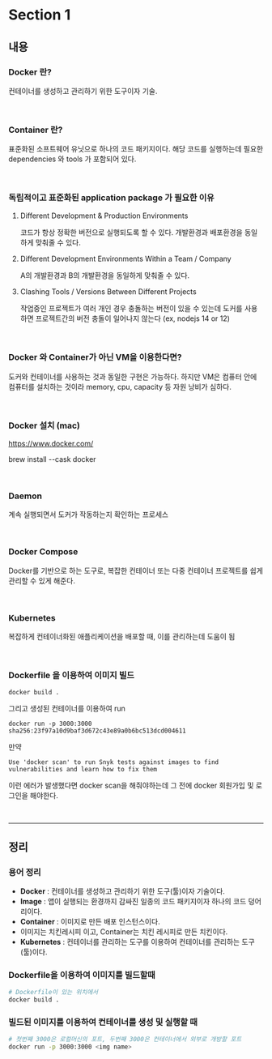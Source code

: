 # Section 1

## 내용

### Docker 란?

컨테이너를 생성하고 관리하기 위한 도구이자 기술.

</br>

### Container 란?
표준화된 소프트웨어 유닛으로 하나의 코드 패키지이다. 해당 코드를 실행하는데 필요한 dependencies 와 tools 가 포함되어 있다.

</br>

### 독립적이고 표준화된 application package 가 필요한 이유
1. Different Development & Production Environments
  
   코드가 항상 정확한 버전으로 실행되도록 할 수 있다. 개발환경과 배포환경을 동일하게 맞춰줄 수 있다.

2. Different Development Environments Within a Team / Company

    A의 개발환경과 B의 개발환경을 동일하게 맞춰줄 수 있다.
3. Clashing Tools / Versions Between Different Projects

    작업중인 프로젝트가 여러 개인 경우 충돌하는 버전이 있을 수 있는데 도커를 사용하면 프로젝트간의 버전 충돌이 일어나지 않는다 (ex, nodejs 14 or 12)

</br>

### Docker 와 Container가 아닌 VM을 이용한다면?
도커와 컨테이너를 사용하는 것과 동일한 구현은 가능하다. 하지만 VM은 컴퓨터 안에 컴퓨터를 설치하는 것이라 memory, cpu, capacity 등 자원 낭비가 심하다. 

</br>

### Docker 설치 (mac)
https://www.docker.com/

brew install --cask docker

</br>

### Daemon
계속 실행되면서 도커가 작동하는지 확인하는 프로세스

</br>

### Docker Compose
Docker를 기반으로 하는 도구로, 복잡한 컨테이너 또는 다중 컨테이너 프로젝트를 쉽게 관리할 수 있게 해준다.

</br>

### Kubernetes
복잡하게 컨테이너화된 애플리케이션을 배포할 때, 이를 관리하는데 도움이 됨


</br>

### Dockerfile 을 이용하여 이미지 빌드
```
docker build .
```

그리고 생성된 컨테이너를 이용하여 run

```
docker run -p 3000:3000 sha256:23f97a10d9baf3d672c43e89a0b6bc513dcd004611
```

만약 
```
Use 'docker scan' to run Snyk tests against images to find vulnerabilities and learn how to fix them
```
이런 에러가 발생했다면 docker scan을 해줘야하는데 그 전에 docker 회원가입 및 로그인을 해야한다.


<br><hr>

## 정리

### 용어 정리

* **Docker** :  컨테이너를 생성하고 관리하기 위한 도구(툴)이자 기술이다.
* **Image** : 앱이 실행되는 환경까지 감싸진 일종의 코드 패키지이자 하나의 코드 덩어리이다. 
* **Container** : 이미지로 만든 배포 인스턴스이다.
* 이미지는 치킨레시피 이고, Container는 치킨 레시피로 만든 치킨이다.
* **Kubernetes** : 컨테이너를 관리하는 도구를 이용하여 컨테이너를 관리하는 도구(툴)이다.

### Dockerfile을 이용하여 이미지를 빌드할때

```bash
# Dockerfile이 있는 위치에서 
docker build .
```

### 빌드된 이미지를 이용하여 컨테이너를 생성 및 실행할 때

```bash
# 첫번째 3000은 로컬머신의 포트, 두번째 3000은 컨테이너에서 외부로 개방할 포트 
docker run -p 3000:3000 <img name>
```